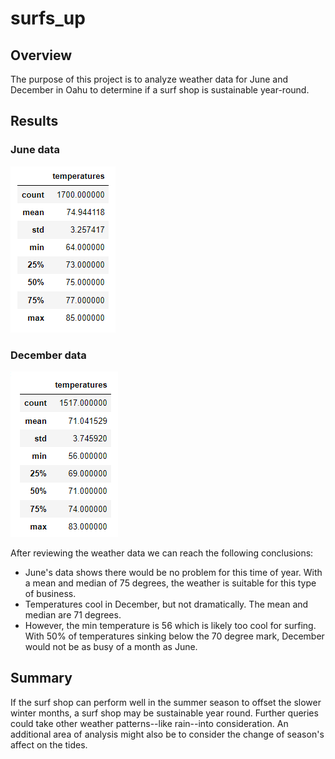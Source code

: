 # surfs_up

## Overview
The purpose of this project is to analyze weather data for June and December in Oahu to determine if a surf shop is sustainable year-round.

## Results

### June data
![](resources/june_stats.png)

### December data
![](resources/dec_stats.png)

After reviewing the weather data we can reach the following conclusions:
* June's data shows there would be no problem for this time of year.  With a mean and median of 75 degrees, the weather is suitable for this type of business.
* Temperatures cool in December, but not dramatically.  The mean and median are 71 degrees.
* However, the min temperature is 56 which is likely too cool for surfing.  With 50% of temperatures sinking below the 70 degree mark, December would not be as busy of a month as June.

## Summary
If the surf shop can perform well in the summer season to offset the slower winter months, a surf shop may be sustainable year round.  Further queries could take other weather patterns--like rain--into consideration.  An additional area of analysis might also be to consider the change of season's affect on the tides.
